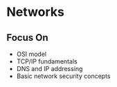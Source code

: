 # Networks

## Focus On
* OSI model
* TCP/IP fundamentals
* DNS and IP addressing
* Basic network security concepts

